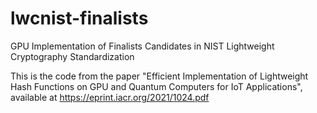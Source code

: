 # lwcnist-finalists
GPU Implementation of Finalists Candidates in NIST Lightweight Cryptography Standardization 

This is the code from the paper "Efficient Implementation of Lightweight Hash Functions on GPU and Quantum Computers for IoT Applications", available at https://eprint.iacr.org/2021/1024.pdf
